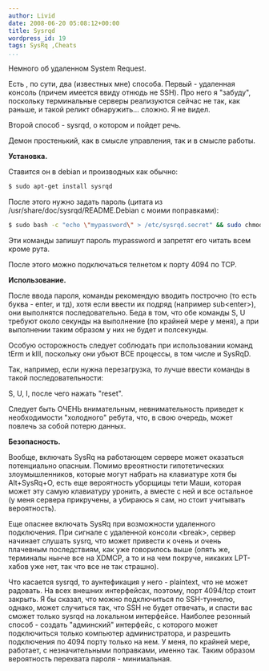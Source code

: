 ```yaml
---
author: Livid
date: 2008-06-20 05:08:12+00:00
title: Sysrqd
wordpress_id: 19
tags: SysRq ,Cheats
...
```


Немного об удаленном System Request.

Есть , по сути, два (известных мне) способа. Первый - удаленная консоль
(причем имеется ввиду отнюдь не SSH). Про него я "забуду", поскольку
терминальные серверы реализуются сейчас не так, как раньше, и такой
реликт обнаружить... сложно. Я не видел.

Второй способ - sysrqd, о котором и пойдет речь.


<!--more-->



Демон простенький, как в смысле управления, так и в смысле работы.

**Установка.**

Ставится он в debian и производных как обычно:

```bash
$ sudo apt-get install sysrqd
```


После этого нужно задать пароль (цитата из
/usr/share/doc/sysrqd/README.Debian с моими поправками):

```bash
$ sudo bash -c "echo \"mypassword\" > /etc/sysrqd.secret" && sudo chmod 0600 /etc/sysrqd.secret
```


Эти команды запишут пароль mypassword и запретят его читать всем кроме
рута.

После этого можно подключаться телнетом к порту 4094 по TCP.

**Использование.**

После ввода пароля, команды рекомендую вводить построчно (то есть
буква - enter, и тд), хотя если ввести их подряд (например
sub\<enter\>), они выполнятся последовательно. Беда в том, что обе
команды S, U требуют около секунды на выполнение (по крайней мере у
меня), а при выполнении таким образом у них не будет и полсекунды.

Особую осторожность следует соблюдать при использовании команд tErm и
kIll, поскольку они убьют ВСЕ процессы, в том числе и SysRqD.

Так, например, если нужна перезагрузка, то лучше ввести команды в такой
последовательности:

S, U, I, после чего нажать "reset".

Следует быть ОЧЕНЬ внимательным, невнимательность приведет к
необходимости "холодного" ребута, что, в свою очередь, может повлечь за
собой потерю данных.

**Безопасность.**

Вообще, включать SysRq на работающем сервере может оказаться
потенциально опасным. Помимо вреоятности гипотетических злоумышленников,
которые могут набрать на клавиатуре хотя бы Alt+SysRq+O, есть еще
вероятность уборщицы тети Маши, которая может эту самую клавиатуру
уронить, а вместе с ней и все остальное (у меня сервера прикручены, а
убираюсь я сам, но стоит учитывать вероятность).

Еще опаснее включать SysRq при возможности удаленного подключения. При
сигнале с удаленной консоли \<break\>, сервер начинает слушать sysrq,
что может привести к очень и очень плачевным последствиям, как уже
говорилось выше (опять же, терминалы нынче все на XDMCP, а то и на чем
покруче, никаких LPT-хабов уже нет, так что все не так страшно).

Что касается sysrqd, то аунтефикация у него - plaintext, что не может
радовать. На всех внешних интерфейсах, поэтому, порт 4094/tcp стоит
закрыть. Я бы сказал, что можно подключиться по SSH-туннелю, однако,
может случиться так, что SSH не будет отвечать, и спасти вас сможет
только sysrqd на локальном интерфейсе. Наиболее резонный способ -
создать "админский" интерфейс, с которого может подключиться только
компьютер администратора, и разрешить подключения по 4094 порту только
на нем. У меня, по крайней мере, работает, с незначительными поправками,
именно так. Таким образом вероятность перехвата пароля - минимальная.
